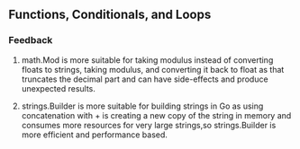 ## Functions, Conditionals, and Loops

### Feedback

1. math.Mod is more suitable for taking modulus instead of converting floats to strings, taking modulus, and converting it back to float as that truncates the decimal part and can have side-effects and produce unexpected results.

2. strings.Builder is more suitable for building strings in Go as using concatenation with + is creating a new copy of the string in memory and consumes more resources for very large strings,so strings.Builder is more efficient and performance based.
